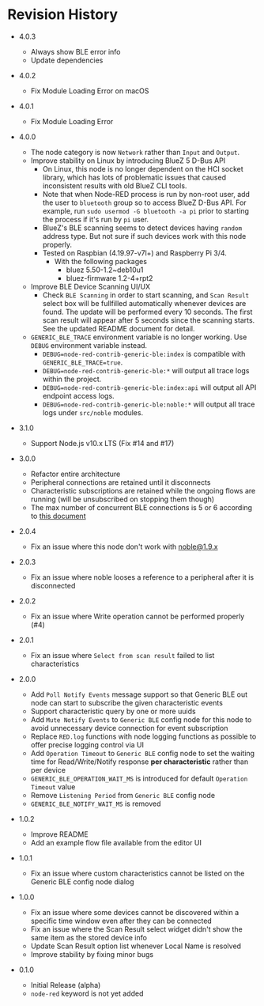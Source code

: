 # Revision History

* 4.0.3
  - Always show BLE error info
  - Update dependencies

* 4.0.2
  - Fix Module Loading Error on macOS

* 4.0.1
  - Fix Module Loading Error

* 4.0.0
  - The node category is now `Network` rather than `Input` and `Output`.
  - Improve stability on Linux by introducing BlueZ 5 D-Bus API
    - On Linux, this node is no longer dependent on the HCI socket library, which has lots of problematic issues that caused inconsistent results with old BlueZ CLI tools.
    - Note that when Node-RED process is run by non-root user, add the user to `bluetooth` group so to access BlueZ D-Bus API. For example, run `sudo usermod -G bluetooth -a pi` prior to starting the process if it's run by `pi` user.
    - BlueZ's BLE scanning seems to detect devices having `random` address type. But not sure if such devices work with this node properly.
    - Tested on Raspbian (4.19.97-v7l+) and Raspberry Pi 3/4.
      - With the following packages
        - bluez 5.50-1.2~deb10u1
        - bluez-firmware 1.2-4+rpt2
  - Improve BLE Device Scanning UI/UX
    - Check `BLE Scanning` in order to start scanning, and `Scan Result` select box will be fullfilled automatically whenever devices are found. The update will be performed every 10 seconds. The first scan result will appear after 5 seconds since the scanning starts. See the updated README document for detail.
  - `GENERIC_BLE_TRACE` environment variable is no longer working. Use `DEBUG` environment variable instead.
    - `DEBUG=node-red-contrib-generic-ble:index` is compatible with `GENERIC_BLE_TRACE=true`.
    - `DEBUG=node-red-contrib-generic-ble:*` will output all trace logs within the project.
    - `DEBUG=node-red-contrib-generic-ble:index:api` will output all API endpoint access logs.
    - `DEBUG=node-red-contrib-generic-ble:noble:*` will output all trace logs under `src/noble` modules.

* 3.1.0
  - Support Node.js v10.x LTS (Fix #14 and #17)

* 3.0.0
  - Refactor entire architecture
  - Peripheral connections are retained until it disconnects
  - Characteristic subscriptions are retained while the ongoing flows are running (will be unsubscribed on stopping them though)
  - The max number of concurrent BLE connections is 5 or 6 according to [this document](https://github.com/noble/noble#maximum-simultaneous-connections)

* 2.0.4
  - Fix an issue where this node don't work with noble@1.9.x

* 2.0.3
  - Fix an issue where noble looses a reference to a peripheral after it is disconnected

* 2.0.2
  - Fix an issue where Write operation cannot be performed properly (#4)

* 2.0.1
  - Fix an issue where `Select from scan result` failed to list characteristics

* 2.0.0
  - Add `Poll Notify Events` message support so that Generic BLE out node can start to subscribe the given characteristic events
  - Support characteristic query by one or more uuids
  - Add `Mute Notify Events` to `Generic BLE` config node for this node to avoid unnecessary device connection for event subscription
  - Replace `RED.log` functions with node logging functions as possible to offer precise logging control via UI
  - Add `Operation Timeout` to `Generic BLE` config node to set the waiting time for Read/Write/Notify response **per characteristic** rather than per device
  - `GENERIC_BLE_OPERATION_WAIT_MS` is introduced for default `Operation Timeout` value
  - Remove `Listening Period` from `Generic BLE` config node
  - `GENERIC_BLE_NOTIFY_WAIT_MS` is removed

* 1.0.2
  - Improve README
  - Add an example flow file available from the editor UI

* 1.0.1
  - Fix an issue where custom characteristics cannot be listed on the Generic BLE config node dialog

* 1.0.0
  - Fix an issue where some devices cannot be discovered within a specific time window even after they can be connected
  - Fix an issue where the Scan Result select widget didn't show the same item as the stored device info
  - Update Scan Result option list whenever Local Name is resolved
  - Improve stability by fixing minor bugs

* 0.1.0
  - Initial Release (alpha)
  - `node-red` keyword is not yet added
